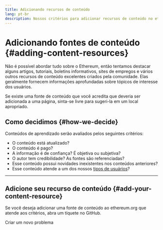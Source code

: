 ```yaml
---
title: Adicionando recursos de conteúdo
lang: pt-br
description: Nossos critérios para adicionar recursos de conteúdo no ethereum.org
---
```


# Adicionando fontes de conteúdo {#adding-content-resources}

Não é possível abordar tudo sobre o Ethereum, então tentamos destacar alguns artigos, tutoriais, boletins informativos, sites de empregos e vários outros recursos de conteúdo excelentes criados pela comunidade. Elas geralmente fornecem informações aprofundadas sobre tópicos de interesse dos usuários.

Se existe uma fonte de conteúdo que você acredita que deveria ser adicionada a uma página, sinta-se livre para sugeri-la em um local apropriado.

## Como decidimos {#how-we-decide}

Conteúdos de aprendizado serão avaliados pelos seguintes critérios:

- O conteúdo está atualizado?
- O conteúdo é pago?
- A informação é de confiança? É objetiva ou subjetiva?
- O autor tem credibilidade? As fontes são referenciadas?
- Esse conteúdo possui novidades inexistentes nos conteúdos anteriores?
- Esse conteúdo atende a um dos nossos [tipos de usuários](https://www.notion.so/efdn/Ethereum-org-User-Persona-Memo-b44dc1e89152457a87ba872b0dfa366c)?

---

## Adicione seu recurso de conteúdo {#add-your-content-resource}

Se você deseja adicionar uma fonte de conteúdo ao ethereum.org que atende aos critérios, abra um tíquete no GitHub.

<ButtonLink to="https://github.com/ethereum/ethereum-org-website/issues/new?assignees=&labels=Type%3A+Feature&template=feature_request.yaml&title=">
  Criar um novo problema
</ButtonLink>
